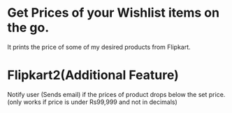 # Get Prices of your Wishlist items on the go.

It prints the price of some of my desired products from Flipkart.

# Flipkart2(Additional Feature)

Notify user (Sends email) if the prices of product drops below the set price.<br>
(only works if price is under Rs99,999 and not in decimals)

